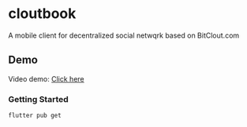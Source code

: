 # cloutbook

A mobile client for decentralized social netwqrk based on BitClout.com

## Demo

Video demo: [Click here](https://vimeo.com/549462860 "Cloutbook Demo") 


### Getting Started

`flutter pub get`
